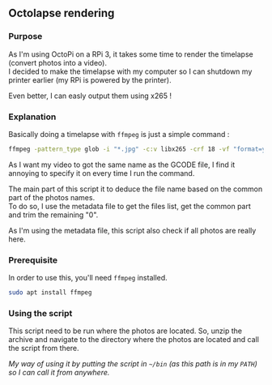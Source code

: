 ## Octolapse rendering
### Purpose

As I'm using OctoPi on a RPi 3, it takes some time 
to render the timelapse (convert photos into a video).  
I decided to make the timelapse with my computer so I 
can shutdown my printer earlier (my RPi is powered by the printer).

Even better, I can easly output them using x265 !


### Explanation

Basically doing a timelapse with `ffmpeg` is just a simple command :
```bash
ffmpeg -pattern_type glob -i "*.jpg" -c:v libx265 -crf 18 -vf "format=yuv420p" -tag:v hvc1 my_timelapse.mp4
```

As I want my video to got the same name as the GCODE file, 
I find it annoying to specify it on every time I run the command.

The main part of this script it to deduce the file name based on 
the common part of the photos names.  
To do so, I use the metadata file to get the files list, get 
the common part and trim the remaining "0".

As I'm using the metadata file, this script also check if all 
photos are really here.


### Prerequisite

In order to use this, you'll need `ffmpeg` installed.
```bash
sudo apt install ffmpeg
```

### Using the script

This script need to be run where the photos are located. 
So, unzip the archive and navigate to the directory 
where the photos are located and call the script from there.

*My way of using it by putting the script in `~/bin` 
(as this path is in my `PATH`) so I can call it from anywhere.*
